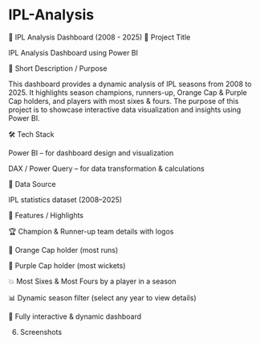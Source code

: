 # IPL-Analysis
🏏 IPL Analysis Dashboard (2008 - 2025)
📌 Project Title

IPL Analysis Dashboard using Power BI

📖 Short Description / Purpose

This dashboard provides a dynamic analysis of IPL seasons from 2008 to 2025.
It highlights season champions, runners-up, Orange Cap & Purple Cap holders, and players with most sixes & fours.
The purpose of this project is to showcase interactive data visualization and insights using Power BI.

🛠 Tech Stack

Power BI – for dashboard design and visualization

DAX / Power Query – for data transformation & calculations

📂 Data Source

IPL statistics dataset (2008–2025)

🌟 Features / Highlights

🏆 Champion & Runner-up team details with logos

🎯 Orange Cap holder (most runs)

🎯 Purple Cap holder (most wickets)

💥 Most Sixes & Most Fours by a player in a season

📊 Dynamic season filter (select any year to view details)

🔄 Fully interactive & dynamic dashboard

6. Screenshots

